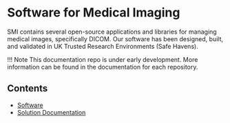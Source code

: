 # Software for Medical Imaging

SMI contains several open-source applications and libraries for managing medical images, specifically DICOM. Our software has been designed, built, and validated in UK Trusted Research Environments (Safe Havens).

!!! Note
    This documentation repo is under early development. More information can be found in the documentation for each repository.

## Contents

-   [Software](software/)
-   [Solution Documentation](solution-docs/)
